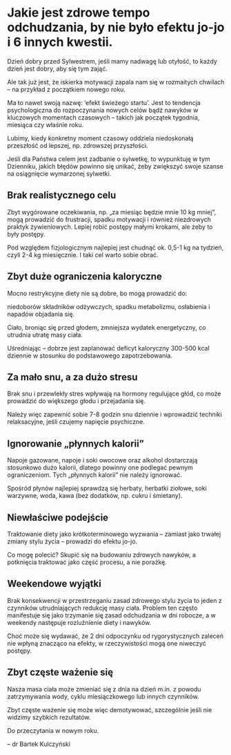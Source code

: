 # Jakie jest zdrowe tempo odchudzania, by nie było efektu jo-jo i 6 innych kwestii.

Dzień dobry przed Sylwestrem, jeśli mamy nadwagę lub otyłość, to każdy dzień jest dobry, aby się tym zająć.

Ale tak już jest, że iskierka motywacji zapala nam się w rozmaitych chwilach – na przykład z początkiem nowego roku.

Ma to nawet swoją nazwę: ‘efekt świeżego startu’. Jest to tendencja psychologiczna do rozpoczynania nowych celów bądź nawyków w kluczowych momentach czasowych – takich jak początek tygodnia, miesiąca czy właśnie roku.

Lubimy, kiedy konkretny moment czasowy oddziela niedoskonałą przeszłość od lepszej, np. zdrowszej przyszłości.

Jeśli dla Państwa celem jest zadbanie o sylwetkę, to wypunktuję w tym Dzienniku, jakich błędów powinno się unikać, żeby zwiększyć swoje szanse na osiągnięcie wymarzonej sylwetki.

## Brak realistycznego celu

Zbyt wygórowane oczekiwania, np. „za miesiąc będzie mnie 10 kg mniej”, mogą prowadzić do frustracji, spadku motywacji i również niezdrowych praktyk żywieniowych. Lepiej robić postępy małymi krokami, ale żeby to były postępy.

Pod względem fizjologicznym najlepiej jest chudnąć ok. 0,5-1 kg na tydzień, czyli 2-4 kg miesięcznie. I taki cel warto sobie obrać.

## Zbyt duże ograniczenia kaloryczne

Mocno restrykcyjne diety nie są dobre, bo mogą prowadzić do:

niedoborów składników odżywczych, spadku metabolizmu, osłabienia i napadów objadania się.

Ciało, broniąc się przed głodem, zmniejsza wydatek energetyczny, co utrudnia utratę masy ciała.

Uśredniając – dobrze jest zaplanować deficyt kaloryczny 300-500 kcal dziennie w stosunku do podstawowego zapotrzebowania.

## Za mało snu, a za dużo stresu

Brak snu i przewlekły stres wpływają na hormony regulujące głód, co może prowadzić do większego głodu i przejadania się.

Należy więc zapewnić sobie 7-8 godzin snu dziennie i wprowadzić techniki relaksacyjne, jeśli czujemy napięcie psychiczne.

## Ignorowanie „płynnych kalorii”

Napoje gazowane, napoje i soki owocowe oraz alkohol dostarczają stosunkowo dużo kalorii, dlatego powinny one podlegać pewnym ograniczeniom. Tych „płynnych kalorii” nie należy ignorować.

Spośród płynów najlepiej sprawdzą się herbaty, herbatki ziołowe, soki warzywne, woda, kawa (bez dodatków, np. cukru i śmietany).

## Niewłaściwe podejście

Traktowanie diety jako krótkoterminowego wyzwania – zamiast jako trwałej zmiany stylu życia – prowadzi do efektu jo-jo.

Co mogę polecić? Skupić się na budowaniu zdrowych nawyków, a potknięcia traktować jako część procesu, a nie porażkę.

## Weekendowe wyjątki

Brak konsekwencji w przestrzeganiu zasad zdrowego stylu życia to jeden z czynników utrudniających redukcję masy ciała. Problem ten często manifestuje się jako trzymanie się zasad odchudzania w dni robocze, a w weekendy następuje rozluźnienie diety i nawyków.

Choć może się wydawać, że 2 dni odpoczynku od rygorystycznych zaleceń nie wpłyną znacząco na efekty, w rzeczywistości mogą one niweczyć postępy.

## Zbyt częste ważenie się

Nasza masa ciała może zmieniać się z dnia na dzień m.in. z powodu zatrzymywania wody, cyklu miesiączkowego lub innych czynników.

Zbyt częste ważenie się może więc demotywować, szczególnie jeśli nie widzimy szybkich rezultatów.

Do przeczytania w nowym roku.

– dr Bartek Kulczyński
